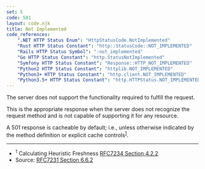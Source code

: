 ```yaml
---
set: 5
code: 501
layout: code.njk
title: Not Implemented
code_references:
    ".NET HTTP Status Enum": "HttpStatusCode.NotImplemented"
    "Rust HTTP Status Constant": "http::StatusCode::NOT_IMPLEMENTED"
    "Rails HTTP Status Symbol": ":not_implemented"
    "Go HTTP Status Constant": "http.StatusNotImplemented"
    "Symfony HTTP Status Constant": "Response::HTTP_NOT_IMPLEMENTED"
    "Python2 HTTP Status Constant": "httplib.NOT_IMPLEMENTED"
    "Python3+ HTTP Status Constant": "http.client.NOT_IMPLEMENTED"
    "Python3.5+ HTTP Status Constant": "http.HTTPStatus.NOT_IMPLEMENTED"
---
```


The server does not support the functionality required to fulfill the request.

This is the appropriate response when the server does not recognize the request method and is not capable of supporting it for any resource.

A 501 response is cacheable by default; i.e., unless otherwise indicated by the method definition or explicit cache controls<sup>[1](#ref-1)</sup>.

---

* <span id="ref-1"><sup>1</sup> Calculating Heuristic Freshness [RFC7234 Section 4.2.2][2]</span>
* Source: [RFC7231 Section 6.6.2][1]

[1]: <https://tools.ietf.org/html/rfc7231#section-6.6.2>
[2]: <https://tools.ietf.org/html/rfc7234#section-4.2.2>

